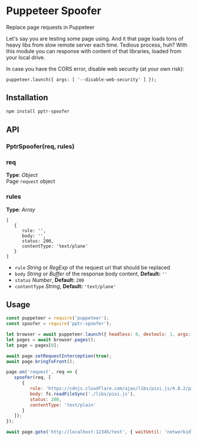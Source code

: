 # Puppeteer Spoofer
Replace page requests in Puppeteer


Let's say you are testing some page using. And it that page loads tons of heavy libs from slow remote server each time. Tedious process, huh? With this module you can response with content of that libraries, loaded from your local drive. 

In case you have the CORS error, disable web security (at your own risk):
```
puppeteer.launch({ args: [ '--disable-web-security' ] });
```


## Installation
```bash
npm install pptr-spoofer
```



## API

### PptrSpoofer(req, rules)

### req   
**Type**: _Object_   
Page `request` object



### rules   
**Type**: _Array_   
```
[
   {
      rule: '',
      body: '',
      status: 200,
      contentType: 'text/plane'
   }
]
```
- `rule` _String_ or _RegExp_ of the request url that should be replaced
- `body` _String_ or _Buffer_ of the response body content, **Default:** `''`
- `status` _Number_, **Default:** `200`
- `contentType` _String_, **Default:** `'text/plane'`





## Usage
```javascript
const puppeteer = require('puppeteer');
const spoofer = require('pptr-spoofer');

let browser = await puppeteer.launch({ headless: 0, devtools: 1, args: ['--disable-web-security'] });
let pages = await browser.pages();
let page = pages[0];

await page.setRequestInterception(true);
await page.bringToFront();

page.on('request', req => {
   spoofer(req, [
      {
         rule: 'https://cdnjs.cloudflare.com/ajax/libs/pixi.js/4.8.2/pixi.js', 
         body: fs.readFileSync('./libs/pixi.js'),
         status: 200,
         contentType: 'text/plain'
      }
   ]);
});

await page.goto('http://localhost:12345/test', { waitUntil: 'networkidle2', timeout: 45000 });
```



